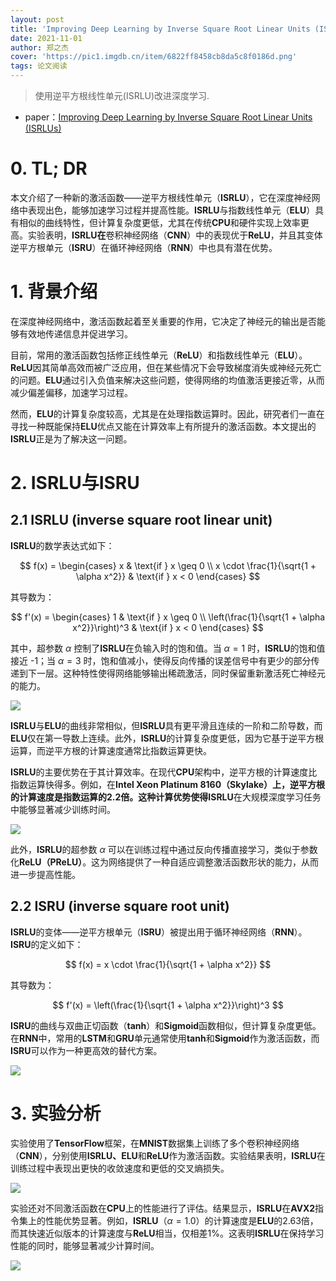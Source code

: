 ```yaml
---
layout: post
title: 'Improving Deep Learning by Inverse Square Root Linear Units (ISRLUs)'
date: 2021-11-01
author: 郑之杰
cover: 'https://pic1.imgdb.cn/item/6822ff8458cb8da5c8f0186d.png'
tags: 论文阅读
---
```


> 使用逆平方根线性单元(ISRLU)改进深度学习.

- paper：[Improving Deep Learning by Inverse Square Root Linear Units (ISRLUs)](https://arxiv.org/abs/1710.09967)

# 0. TL; DR

本文介绍了一种新的激活函数——逆平方根线性单元（**ISRLU**），它在深度神经网络中表现出色，能够加速学习过程并提高性能。**ISRLU**与指数线性单元（**ELU**）具有相似的曲线特性，但计算复杂度更低，尤其在传统**CPU**和硬件实现上效率更高。实验表明，**ISRLU在**卷积神经网络（**CNN**）中的表现优于**ReLU**，并且其变体逆平方根单元（**ISRU**）在循环神经网络（**RNN**）中也具有潜在优势。

# 1. 背景介绍

在深度神经网络中，激活函数起着至关重要的作用，它决定了神经元的输出是否能够有效地传递信息并促进学习。

目前，常用的激活函数包括修正线性单元（**ReLU**）和指数线性单元（**ELU**）。**ReLU**因其简单高效而被广泛应用，但在某些情况下会导致梯度消失或神经元死亡的问题。**ELU**通过引入负值来解决这些问题，使得网络的均值激活更接近零，从而减少偏差偏移，加速学习过程。

然而，**ELU**的计算复杂度较高，尤其是在处理指数运算时。因此，研究者们一直在寻找一种既能保持**ELU**优点又能在计算效率上有所提升的激活函数。本文提出的**ISRLU**正是为了解决这一问题。

# 2. ISRLU与ISRU

## 2.1 ISRLU (inverse square root linear unit)

**ISRLU**的数学表达式如下：

$$
f(x) = \begin{cases} 
x & \text{if } x \geq 0 \\
x \cdot \frac{1}{\sqrt{1 + \alpha x^2}} & \text{if } x < 0 
\end{cases} 
$$

其导数为：

$$
f'(x) = \begin{cases} 
1 & \text{if } x \geq 0 \\
\left(\frac{1}{\sqrt{1 + \alpha x^2}}\right)^3 & \text{if } x < 0 
\end{cases}
$$

其中，超参数 $\alpha$ 控制了**ISRLU**在负输入时的饱和值。当 $\alpha = 1$ 时，**ISRLU**的饱和值接近 -1；当 $\alpha = 3$ 时，饱和值减小，使得反向传播的误差信号中有更少的部分传递到下一层。这种特性使得网络能够输出稀疏激活，同时保留重新激活死亡神经元的能力。

![](https://pic1.imgdb.cn/item/6823019158cb8da5c8f01a27.png)

**ISRLU**与**ELU**的曲线非常相似，但**ISRLU**具有更平滑且连续的一阶和二阶导数，而**ELU**仅在第一导数上连续。此外，**ISRLU**的计算复杂度更低，因为它基于逆平方根运算，而逆平方根的计算速度通常比指数运算更快。

**ISRLU**的主要优势在于其计算效率。在现代**CPU**架构中，逆平方根的计算速度比指数运算快得多。例如，在**Intel Xeon Platinum 8160（Skylake）**上，逆平方根的计算速度是指数运算的2.2倍。这种计算优势使得**ISRLU**在大规模深度学习任务中能够显著减少训练时间。

![](https://pic1.imgdb.cn/item/682301ce58cb8da5c8f01a47.png)

此外，**ISRLU**的超参数 $\alpha$ 可以在训练过程中通过反向传播直接学习，类似于参数化**ReLU（PReLU）**。这为网络提供了一种自适应调整激活函数形状的能力，从而进一步提高性能。

## 2.2 ISRU (inverse square root unit)

**ISRLU**的变体——逆平方根单元（**ISRU**）被提出用于循环神经网络（**RNN**）。**ISRU**的定义如下：

$$
f(x) = x \cdot \frac{1}{\sqrt{1 + \alpha x^2}} 
$$

其导数为：

$$
f'(x) = \left(\frac{1}{\sqrt{1 + \alpha x^2}}\right)^3
$$

**ISRU**的曲线与双曲正切函数（**tanh**）和**Sigmoid**函数相似，但计算复杂度更低。在**RNN**中，常用的**LSTM**和**GRU**单元通常使用**tanh**和**Sigmoid**作为激活函数，而**ISRU**可以作为一种更高效的替代方案。

![](https://pic1.imgdb.cn/item/682302b558cb8da5c8f01a84.png)

# 3. 实验分析

实验使用了**TensorFlow**框架，在**MNIST**数据集上训练了多个卷积神经网络（**CNN**），分别使用**ISRLU、ELU**和**ReLU**作为激活函数。实验结果表明，**ISRLU**在训练过程中表现出更快的收敛速度和更低的交叉熵损失。

![](https://pic1.imgdb.cn/item/682302fc58cb8da5c8f01a8c.png)


实验还对不同激活函数在**CPU**上的性能进行了评估。结果显示，**ISRLU**在**AVX2**指令集上的性能优势显著。例如，**ISRLU**（$\alpha = 1.0$）的计算速度是**ELU**的2.63倍，而其快速近似版本的计算速度与**ReLU**相当，仅相差1%。这表明**ISRLU**在保持学习性能的同时，能够显著减少计算时间。

![](https://pic1.imgdb.cn/item/6823035f58cb8da5c8f01aa4.png)